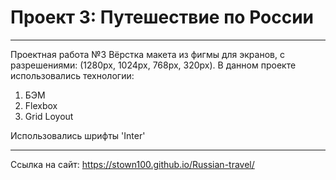 # Проект 3: Путешествие по России
___

Проектная работа №3 
Вёрстка макета из фигмы для экранов, с разрешениями: (1280px, 1024px, 768px, 320px).
В данном проекте использовались технологии:
1. БЭМ
2. Flexbox
3. Grid Loyout

Использовались шрифты 'Inter'
___
Ссылка на сайт: https://stown100.github.io/Russian-travel/
